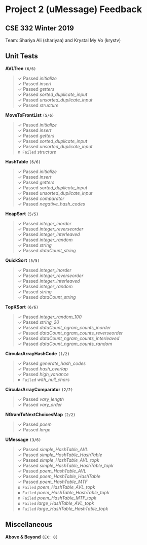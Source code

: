 # Project 2 (uMessage) Feedback #
## CSE 332 Winter 2019 ##

Team: Shariya Ali (shariyaa) and Krystal My Vo (krystv)
<br>

## Unit Tests ##

**AVLTree**  `(6/6)`
> ✓ Passed *initialize* <br>
> ✓ Passed *insert* <br>
> ✓ Passed *getters* <br>
> ✓ Passed *sorted_duplicate_input* <br>
> ✓ Passed *unsorted_duplicate_input* <br>
> ✓ Passed *structure* <br>

**MoveToFrontList**  `(5/6)`
> ✓ Passed *initialize* <br>
> ✓ Passed *insert* <br>
> ✓ Passed *getters* <br>
> ✓ Passed *sorted_duplicate_input* <br>
> ✓ Passed *unsorted_duplicate_input* <br>
> `✘ Failed` *structure* <br>

**HashTable**  `(6/6)`
> ✓ Passed *initialize* <br>
> ✓ Passed *insert* <br>
> ✓ Passed *getters* <br>
> ✓ Passed *sorted_duplicate_input* <br>
> ✓ Passed *unsorted_duplicate_input* <br>
> ✓ Passed *comparator* <br>
> ✓ Passed *negative_hash_codes* <br>

**HeapSort**  `(5/5)`
> ✓ Passed *integer_inorder* <br>
> ✓ Passed *integer_reverseorder* <br>
> ✓ Passed *integer_interleaved* <br>
> ✓ Passed *integer_random* <br>
> ✓ Passed *string* <br>
> ✓ Passed *dataCount_string* <br>

**QuickSort**  `(5/5)`
> ✓ Passed *integer_inorder* <br>
> ✓ Passed *integer_reverseorder* <br>
> ✓ Passed *integer_interleaved* <br>
> ✓ Passed *integer_random* <br>
> ✓ Passed *string* <br>
> ✓ Passed *dataCount_string* <br>

**TopKSort**  `(6/6)`
> ✓ Passed *integer_random_100* <br>
> ✓ Passed *string_20* <br>
> ✓ Passed *dataCount_ngram_counts_inorder* <br>
> ✓ Passed *dataCount_ngram_counts_reverseorder* <br>
> ✓ Passed *dataCount_ngram_counts_interleaved* <br>
> ✓ Passed *dataCount_ngram_counts_random* <br>

**CircularArrayHashCode**  `(1/2)`
> ✓ Passed *generate_hash_codes* <br>
> ✓ Passed *hash_overlap* <br>
> ✓ Passed *high_variance* <br>
> `✘ Failed` *with_null_chars* <br>

**CircularArrayComparator**  `(2/2)`
> ✓ Passed *vary_length* <br>
> ✓ Passed *vary_order* <br>

**NGramToNextChoicesMap**  `(2/2)`
> ✓ Passed *poem* <br>
> ✓ Passed *large* <br>

**UMessage**  `(3/6)`
> ✓ Passed *simple_HashTable_AVL* <br>
> ✓ Passed *simple_HashTable_HashTable* <br>
> ✓ Passed *simple_HashTable_AVL_topk* <br>
> ✓ Passed *simple_HashTable_HashTable_topk* <br>
> ✓ Passed *poem_HashTable_AVL* <br>
> ✓ Passed *poem_HashTable_HashTable* <br>
> ✓ Passed *poem_HashTable_MTF* <br>
> `✘ Failed` *poem_HashTable_AVL_topk* <br>
> `✘ Failed` *poem_HashTable_HashTable_topk* <br>
> `✘ Failed` *poem_HashTable_MTF_topk* <br>
> `✘ Failed` *large_HashTable_AVL_topk* <br>
> `✘ Failed` *large_HashTable_HashTable_topk* <br>

## Miscellaneous ##











**Above & Beyond**
`(EX: 0)`
